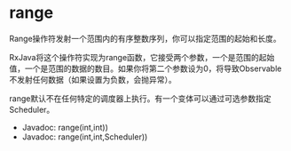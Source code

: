 # range

Range操作符发射一个范围内的有序整数序列，你可以指定范围的起始和长度。

RxJava将这个操作符实现为range函数，它接受两个参数，一个是范围的起始值，一个是范围的数据的数目。如果你将第二个参数设为0，将导致Observable不发射任何数据（如果设置为负数，会抛异常）。

range默认不在任何特定的调度器上执行。有一个变体可以通过可选参数指定Scheduler。

- Javadoc: range(int,int))
- Javadoc: range(int,int,Scheduler))
